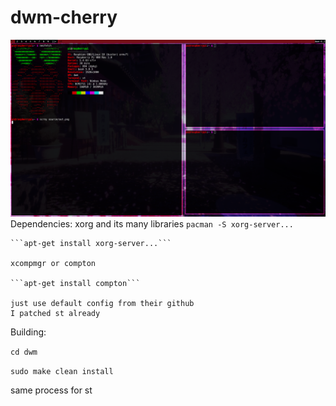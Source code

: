 # dwm-cherry

![src](https://raw.githubusercontent.com/WampiFlampi/source/main/out.png)
Dependencies:
    xorg and its many libraries
    ```pacman -S xorg-server...```

    ```apt-get install xorg-server...```
   
    xcompmgr or compton

    ```apt-get install compton```

    just use default config from their github
    I patched st already
    
    
Building:

   ```cd dwm```
   
   ```sudo make clean install```
   
   same process for st

